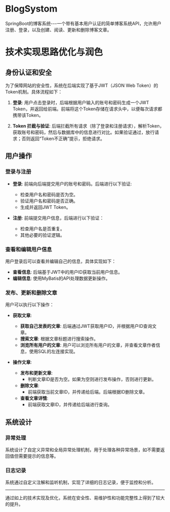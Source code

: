 # BlogSystom
SpringBoot的博客系统---一个带有基本用户认证的简单博客系统API，允许用户注册、登录，以及创建、阅读、更新和删除博客文章。

# 技术实现思路优化与润色

## 身份认证和安全

为了保障网站的安全性，系统在后端实现了基于JWT（JSON Web Token）的Token机制。具体流程如下：

1. **登录**: 用户点击登录时，后端根据用户输入的账号和密码生成一个JWT Token，并返回给前端。前端将这个Token存储在请求头中，以便每次请求都携带该Token。

2. **Token 拦截与验证**: 后端拦截所有请求（除了登录和注册请求），解析Token，获取账号和密码，然后与数据库中的信息进行对比。如果验证通过，放行请求；否则返回“Token不正确”提示，拒绝请求。

## 用户操作

### 登录与注册

- **登录**: 前端向后端提交用户的账号和密码。后端进行以下验证:
  - 检查用户名和密码是否为空。
  - 验证用户名和密码是否正确。
  - 生成并返回JWT Token。

- **注册**: 前端提交用户信息，后端进行以下验证：
  - 检查用户名是否重复。
  - 其他必要的验证逻辑。

### 查看和编辑用户信息

用户登录后可以查看并编辑自己的信息，具体实现如下：

- **查看信息**: 
  后端基于JWT中的用户ID获取当前用户信息。
- **编辑信息**:
  使用MyBatis的API处理数据更新操作。

### 发布、更新和删除文章

用户可以执行以下操作：

- **获取文章**:
  - **获取自己发表的文章**: 后端通过JWT获取用户ID，并根据用户ID查询文章。
  - **搜索文章**: 根据文章标题进行搜索操作。
  - **浏览所有用户的文章**: 用户可以浏览所有用户的文章，并查看文章作者信息，使用SQL的左连接实现。

- **操作文章**:
  - **发布和更新文章**:
    - 判断文章ID是否为空。如果为空则进行发布操作，否则进行更新。
  - **删除文章**:
    - 前端获取当前文章ID，并传递给后端。后端根据ID删除文章。
  - **查看文章详情**:
    - 前端获取文章ID，并传递给后端进行查询。

## 系统设计

### 异常处理

系统设计了自定义异常和全局异常处理机制，用于处理各种异常场景，如不需要返回值但需要提示的信息等。

### 日志记录

系统通过自定义注解和监听机制，实现了详细的日志记录，便于监控和分析。

---

通过如上的技术实现及优化，系统在安全性、易维护性和功能完整性上得到了较大的提升。
